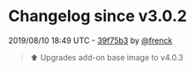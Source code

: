 # Changelog since v3.0.2

2019/08/10 18:49 UTC - [39f75b3](https://github.com/hassio-addons/addon-example/commit/39f75b3a75e9fbd24a5b4e8dc5d9e276b1202c45) by [@frenck](https://github.com/frenck)
> :arrow_up: Upgrades add-on base image to v4.0.3 

